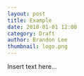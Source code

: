 ```yaml
---
layout: post
title: Example
date: 2018-01-01 12:00
category: Draft
author: Brandon Lee
thumbnail: logo.png
---
```


Insert text here...